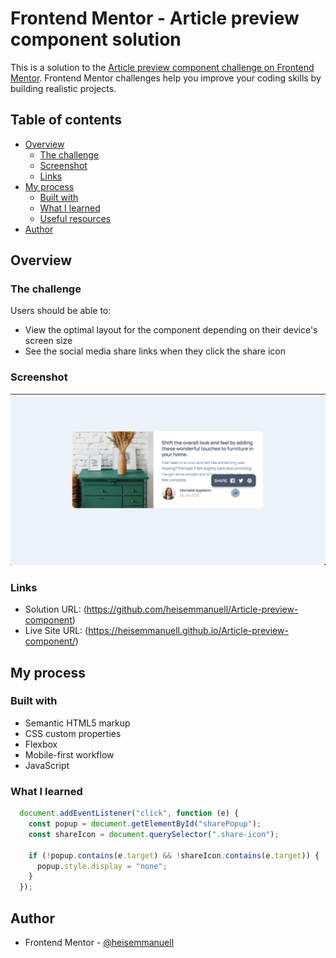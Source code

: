 # Frontend Mentor - Article preview component solution

This is a solution to the [Article preview component challenge on Frontend Mentor](https://www.frontendmentor.io/challenges/article-preview-component-dYBN_pYFT). Frontend Mentor challenges help you improve your coding skills by building realistic projects. 

## Table of contents

- [Overview](#overview)
  - [The challenge](#the-challenge)
  - [Screenshot](#screenshot)
  - [Links](#links)
- [My process](#my-process)
  - [Built with](#built-with)
  - [What I learned](#what-i-learned)
  - [Useful resources](#useful-resources)
- [Author](#author)

## Overview

### The challenge

Users should be able to:

- View the optimal layout for the component depending on their device's screen size
- See the social media share links when they click the share icon

### Screenshot

![](./screenshot.png)

### Links

- Solution URL: (https://github.com/heisemmanuell/Article-preview-component)
- Live Site URL: (https://heisemmanuell.github.io/Article-preview-component/)

## My process

### Built with

- Semantic HTML5 markup
- CSS custom properties
- Flexbox
- Mobile-first workflow
- JavaScript

### What I learned

```js
  document.addEventListener("click", function (e) {
    const popup = document.getElementById("sharePopup");
    const shareIcon = document.querySelector(".share-icon");

    if (!popup.contains(e.target) && !shareIcon.contains(e.target)) {
      popup.style.display = "none";
    }
  });
```

## Author

- Frontend Mentor - [@heisemmanuell](https://www.frontendmentor.io/profile/heisemmanuell)
